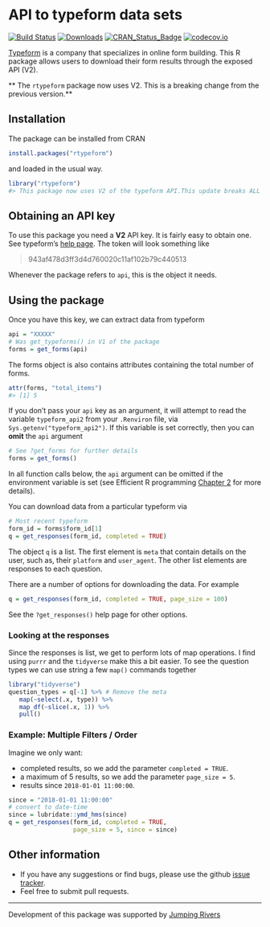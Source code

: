 <!-- README.md is generated from README.Rmd. Please edit that file -->

# API to typeform data sets

[![Build
Status](https://travis-ci.org/csgillespie/rtypeform.svg?branch=master)](https://travis-ci.org/csgillespie/rtypeform)
[![Downloads](http://cranlogs.r-pkg.org/badges/rtypeform?color=brightgreen)](https://cran.r-project.org/package=rtypeform)
[![CRAN\_Status\_Badge](http://www.r-pkg.org/badges/version/rtypeform)](https://cran.r-project.org/package=rtypeform)
[![codecov.io](https://codecov.io/github/csgillespie/rtypeform/coverage.svg?branch=master)](https://codecov.io/github/csgillespie/rtypeform?branch=master)

[Typeform](http://referral.typeform.com/mzcsnTI) is a company that
specializes in online form building. This R package allows users to
download their form results through the exposed API (V2).

\*\* The `rtypeform` package now uses V2. This is a breaking change from
the previous version.\*\*

## Installation

The package can be installed from CRAN

``` r
install.packages("rtypeform")
```

and loaded in the usual way.

``` r
library("rtypeform")
#> This package now uses V2 of the typeform API.This update breaks ALL code (sorry, not my fault).The README provides some guidence on using the new functions.You will need to generate a new API. See the README for details.
```

## Obtaining an API key

To use this package you need a **V2** API key. It is fairly easy to
obtain one. See typeform’s [help
page](https://developer.typeform.com/get-started/personal-access-token/).
The token will look something like

> 943af478d3ff3d4d760020c11af102b79c440513

Whenever the package refers to `api`, this is the object it needs.

## Using the package

Once you have this key, we can extract data from typeform

``` r
api = "XXXXX"
# Was get_typeforms() in V1 of the package
forms = get_forms(api)
```

The forms object is also contains attributes containing the total number
of forms.

``` r
attr(forms, "total_items")
#> [1] 5
```

If you don’t pass your `api` key as an argument, it will attempt to read
the variable `typeform_api2` from your `.Renviron` file, via
`Sys.getenv("typeform_api2")`. If this variable is set correctly, then
you can **omit** the `api` argument

``` r
# See ?get_forms for further details
forms = get_forms()
```

In all function calls below, the `api` argument can be omitted if the
environment variable is set (see Efficient R programming
[Chapter 2](https://csgillespie.github.io/efficientR/set-up.html#renviron)
for more details).

You can download data from a particular typeform via

``` r
# Most recent typeform
form_id = forms$form_id[1]
q = get_responses(form_id, completed = TRUE)
```

The object `q` is a list. The first element is `meta` that contain
details on the user, such as, their `platform` and `user_agent`. The
other list elements are responses to each question.

There are a number of options for downloading the data. For example

``` r
q = get_responses(form_id, completed = TRUE, page_size = 100)
```

See the `?get_responses()` help page for other options.

### Looking at the responses

Since the responses is list, we get to perform lots of map operations. I
find using `purrr` and the `tidyverse` make this a bit easier. To see
the question types we can use string a few `map()` commands together

``` r
library("tidyverse")
question_types = q[-1] %>% # Remove the meta
   map(~select(.x, type)) %>%
   map_df(~slice(.x, 1)) %>%
   pull()
```

### Example: Multiple Filters / Order

Imagine we only want:

  - completed results, so we add the parameter `completed = TRUE`.
  - a maximum of 5 results, so we add the parameter `page_size = 5`.
  - results since `2018-01-01 11:00:00`.

<!-- end list -->

``` r
since = "2018-01-01 11:00:00"
# convert to date-time 
since = lubridate::ymd_hms(since)
q = get_responses(form_id, completed = TRUE, 
                  page_size = 5, since = since)
```

## Other information

  - If you have any suggestions or find bugs, please use the github
    [issue tracker](https://github.com/csgillespie/rtypeform/issues).
  - Feel free to submit pull requests.

-----

Development of this package was supported by [Jumping
Rivers](https://www.jumpingrivers.com)
